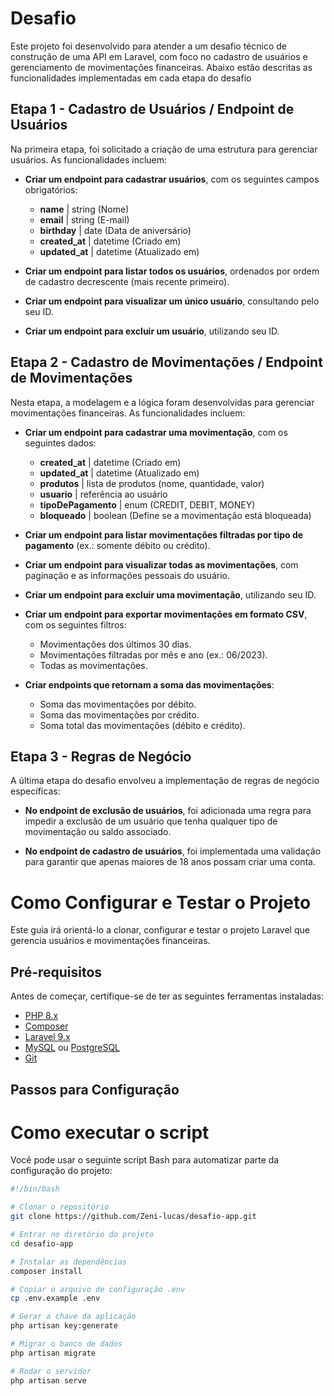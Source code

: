 # Desafio

Este projeto foi desenvolvido para atender a um desafio técnico de construção de uma API em Laravel, com foco no cadastro de usuários e gerenciamento de movimentações financeiras. Abaixo estão descritas as funcionalidades implementadas em cada etapa do desafio

## Etapa 1 - Cadastro de Usuários / Endpoint de Usuários

Na primeira etapa, foi solicitado a criação de uma estrutura para gerenciar usuários. As funcionalidades incluem:

- **Criar um endpoint para cadastrar usuários**, com os seguintes campos obrigatórios:
  - **name** | string (Nome)
  - **email** | string (E-mail)
  - **birthday** | date (Data de aniversário)
  - **created_at** | datetime (Criado em)
  - **updated_at** | datetime (Atualizado em)

- **Criar um endpoint para listar todos os usuários**, ordenados por ordem de cadastro decrescente (mais recente primeiro).

- **Criar um endpoint para visualizar um único usuário**, consultando pelo seu ID.

- **Criar um endpoint para excluir um usuário**, utilizando seu ID.

## Etapa 2 - Cadastro de Movimentações / Endpoint de Movimentações

Nesta etapa, a modelagem e a lógica foram desenvolvidas para gerenciar movimentações financeiras. As funcionalidades incluem:

- **Criar um endpoint para cadastrar uma movimentação**, com os seguintes dados:
  - **created_at** | datetime (Criado em)
  - **updated_at** | datetime (Atualizado em)
  - **produtos** | lista de produtos (nome, quantidade, valor)
  - **usuario** | referência ao usuário
  - **tipoDePagamento** | enum (CREDIT, DEBIT, MONEY)
  - **bloqueado** | boolean (Define se a movimentação está bloqueada)

- **Criar um endpoint para listar movimentações filtradas por tipo de pagamento** (ex.: somente débito ou crédito).

- **Criar um endpoint para visualizar todas as movimentações**, com paginação e as informações pessoais do usuário.

- **Criar um endpoint para excluir uma movimentação**, utilizando seu ID.

- **Criar um endpoint para exportar movimentações em formato CSV**, com os seguintes filtros:
  - Movimentações dos últimos 30 dias.
  - Movimentações filtradas por mês e ano (ex.: 06/2023).
  - Todas as movimentações.

- **Criar endpoints que retornam a soma das movimentações**:
  - Soma das movimentações por débito.
  - Soma das movimentações por crédito.
  - Soma total das movimentações (débito e crédito).

## Etapa 3 - Regras de Negócio

A última etapa do desafio envolveu a implementação de regras de negócio específicas:

- **No endpoint de exclusão de usuários**, foi adicionada uma regra para impedir a exclusão de um usuário que tenha qualquer tipo de movimentação ou saldo associado.

- **No endpoint de cadastro de usuários**, foi implementada uma validação para garantir que apenas maiores de 18 anos possam criar uma conta.

# Como Configurar e Testar o Projeto

Este guia irá orientá-lo a clonar, configurar e testar o projeto Laravel que gerencia usuários e movimentações financeiras.

## Pré-requisitos

Antes de começar, certifique-se de ter as seguintes ferramentas instaladas:

- [PHP 8.x](https://www.php.net/downloads)
- [Composer](https://getcomposer.org/download/)
- [Laravel 9.x](https://laravel.com/docs/9.x/installation)
- [MySQL](https://dev.mysql.com/downloads/installer/) ou [PostgreSQL](https://www.postgresql.org/download/)
- [Git](https://git-scm.com/)

## Passos para Configuração

# Como executar o script

Você pode usar o seguinte script Bash para automatizar parte da configuração do projeto:

```bash
#!/bin/bash

# Clonar o repositório
git clone https://github.com/Zeni-lucas/desafio-app.git

# Entrar no diretório do projeto
cd desafio-app

# Instalar as dependências
composer install

# Copiar o arquivo de configuração .env
cp .env.example .env

# Gerar a chave da aplicação
php artisan key:generate

# Migrar o banco de dados
php artisan migrate

# Rodar o servidor
php artisan serve
